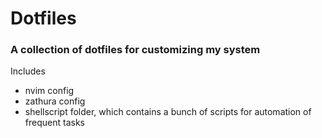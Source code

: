 # Dotfiles

### A collection of dotfiles for customizing my system

Includes 
- nvim config
- zathura config
- shellscript folder, which contains a bunch of scripts for automation of frequent tasks
